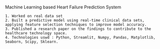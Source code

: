 Machine Learning based Heart Failure Prediction System

    1. Worked on real data set
    2. Built a predictive model using real-time clinical data sets, applying feature selection techniques to improve model accuracy.
    3. Published a research paper on the findings to contribute to the healthcare technology space.
    4. Technologies uswd : Python, Streamlit, Numpy, Pandas, Matplotlib, Seaborn, Scipy, Sklearn.
